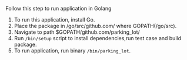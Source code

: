 Follow this step to run application in Golang

1. To run this application, install Go.
2. Place the package in /go/src/github.com/ where GOPATH(/go/src).
3. Navigate to path $GOPATH/github.com/parking_lot/
3. Run `/bin/setup` script to install dependencies,run test case and build package.
4. To run application, run binary `/bin/parking_lot`.


